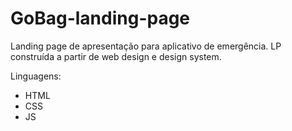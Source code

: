 # GoBag-landing-page
Landing page de apresentação para aplicativo de emergência. LP construída a partir de web design e design system.

Linguagens:
- HTML
- CSS
- JS
